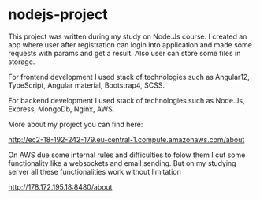 # nodejs-project

This project was written during my study on Node.Js course. I created an app where user after registration can login into application and made some requests with params and get a result. Also user can store some files in storage.

For frontend development I used stack of technologies such as Angular12, TypeScript, Angular material, Bootstrap4, SCSS.

For backend development I used stack of technologies such as Node.Js, Express, MongoDb, Nginx, AWS.

More about my project you can find here:

http://ec2-18-192-242-179.eu-central-1.compute.amazonaws.com/about

On AWS due some internal rules and difficulties to folow them I cut some functionality like a websockets and email sending.
But on my studying server all these functionalities work without limitation

http://178.172.195.18:8480/about
